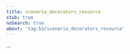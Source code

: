 ```yaml
---
title: scenario_decorators_resource
stub: true
noSearch: true
about: 'tag:h3/scenario_decorators_resource'
---
```

  ...
  